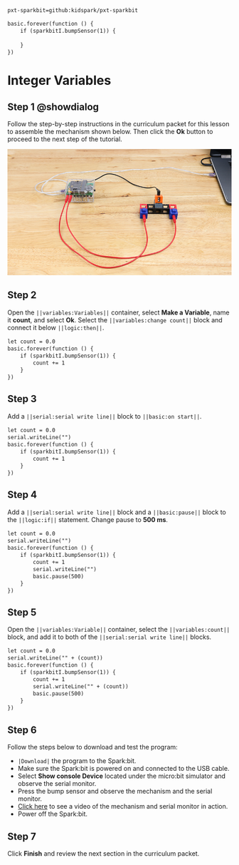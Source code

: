 ```package
pxt-sparkbit=github:kidspark/pxt-sparkbit
```

```template
basic.forever(function () {
    if (sparkbitI.bumpSensor(1)) {
    	
    }
})
```

# Integer Variables

## Step 1 @showdialog

Follow the step-by-step instructions in the curriculum packet for this lesson to assemble the mechanism shown below. Then click the **Ok** button to proceed to the next step of the tutorial.

![integer-variables-1](https://raw.githubusercontent.com/KidSpark/tutorials/master/assets/3-3-integer-variables-1.png)

## Step 2

Open the ``||variables:Variables||`` container, select **Make a Variable**, name it **count**, and select **Ok**. Select the ``||variables:change count||`` block and connect it below ``||logic:then||``.

```blocks
let count = 0.0
basic.forever(function () {
    if (sparkbitI.bumpSensor(1)) {
        count += 1
    }
})
```

## Step 3

Add a ``||serial:serial write line||`` block to ``||basic:on start||``.

```blocks
let count = 0.0
serial.writeLine("")
basic.forever(function () {
    if (sparkbitI.bumpSensor(1)) {
        count += 1
    }
})
```

## Step 4

Add a ``||serial:serial write line||`` block and a ``||basic:pause||`` block to the ``||logic:if||`` statement. Change pause to **500 ms**.

```blocks
let count = 0.0
serial.writeLine("")
basic.forever(function () {
    if (sparkbitI.bumpSensor(1)) {
        count += 1
        serial.writeLine("")
        basic.pause(500)
    }
})
```

## Step 5

Open the ``||variables:Variable||`` container, select the ``||variables:count||`` block, and add it to both of the ``||serial:serial write line||`` blocks.

```blocks
let count = 0.0
serial.writeLine("" + (count))
basic.forever(function () {
    if (sparkbitI.bumpSensor(1)) {
        count += 1
        serial.writeLine("" + (count))
        basic.pause(500)
    }
})
```

## Step 6

Follow the steps below to download and test the program:
* ``|Download|`` the program to the Spark:bit.
* Make sure the Spark:bit is powered on and connected to the USB cable.
* Select **Show console Device** located under the micro:bit simulator and observe the serial monitor.
* Press the bump sensor and observe the mechanism and the serial monitor.
* [Click here](https://youtu.be/i9J7VC1TM9U) to see a video of the mechanism and serial monitor in action.
* Power off the Spark:bit.

## Step 7

Click **Finish** and review the next section in the curriculum packet.